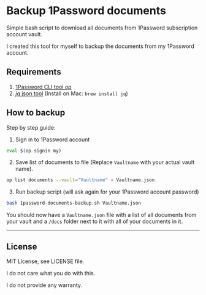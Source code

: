 
# Backup 1Password documents

Simple bash script to download all documents from 1Password subscription account vault.

I created this tool for myself to backup the documents from my 1Password account.

## Requirements

1. [1Password CLI tool *op*](https://support.1password.com/command-line-getting-started/)
2. [*jq* json tool](https://shapeshed.com/jq-json/) (Install on Mac: `brew install jq`)

## How to backup

Step by step guide:

1. Sign in to 1Password account
```bash
eval $(op signin my)
```

2. Save list of documents to file (Replace `Vaultname` with your actual vault name).
```bash
op list documents --vault="Vaultname" > Vaultname.json
```

3. Run backup script (will ask again for your 1Password account password)
```bash
bash 1password-documents-backup.sh Vaultname.json
```

You should now have a `Vaultname.json` file with a list of all documents from your vault and a `/docs` folder next to it with all of your documents in it.

---

## License

MIT License, see LICENSE file.

I do not care what you do with this.

I do not provide any warranty.
